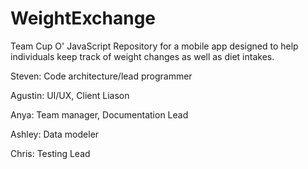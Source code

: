 # WeightExchange
Team Cup O' JavaScript
Repository for a mobile app designed to help individuals keep track of weight changes as well as diet intakes.

Steven: Code architecture/lead programmer

Agustin: UI/UX, Client Liason

Anya: Team manager, Documentation Lead

Ashley: Data modeler

Chris: Testing Lead
